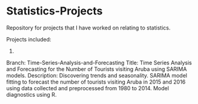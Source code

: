 # Statistics-Projects
Repository for projects that I have worked on relating to statistics.

Projects included:

1)
  Branch: Time-Series-Analysis-and-Forecasting
  Title: Time Series Analysis and Forecasting for the Number of Tourists visiting Aruba using SARIMA models.
  Description: Discovering trends and seasonality. SARIMA model fitting to forecast the number of tourists visiting Aruba in 2015 and 2016 using data collected and preprocessed from 1980 to 2014. Model diagnostics using R.
   
